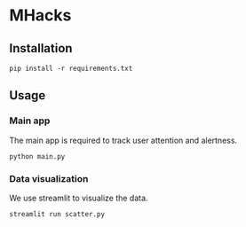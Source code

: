 # MHacks

## Installation
```pip install -r requirements.txt```

## Usage

### Main app
The main app is required to track user attention and alertness.
```
python main.py
```

### Data visualization
We use streamlit to visualize the data.
```
streamlit run scatter.py
```